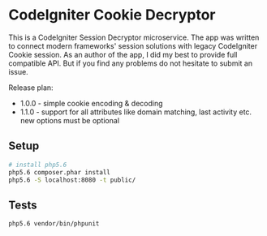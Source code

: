 # CodeIgniter Cookie Decryptor

This is a CodeIgniter Session Decryptor microservice. The app was written to connect modern frameworks' session solutions with legacy CodeIgniter Cookie session.
As an author of the app, I did my best to provide full compatible API.
But if you find any problems do not hesitate to submit an issue.

Release plan:
* 1.0.0 - simple cookie encoding & decoding
* 1.1.0 - support for all attributes like domain matching, last activity etc. new options must be optional

## Setup

```bash
# install php5.6
php5.6 composer.phar install
php5.6 -S localhost:8080 -t public/
```

## Tests

```bash
php5.6 vendor/bin/phpunit
```
